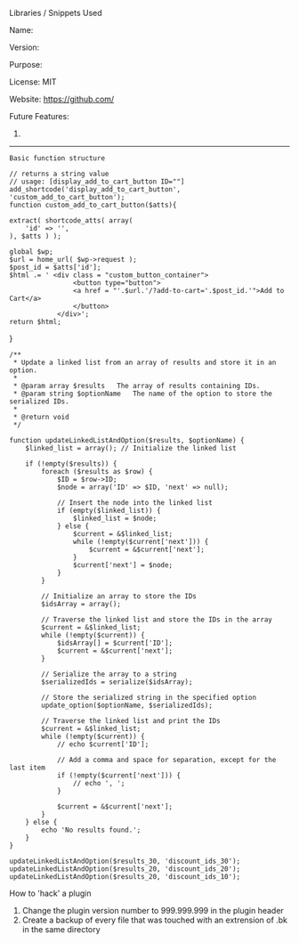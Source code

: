 
  Libraries / Snippets Used

  Name: 

  Version: 

  Purpose: 

  License: MIT

  Website: https://github.com/
  




  Future Features:
  
  1. 




-----------------------

	Basic function structure

	// returns a string value
	// usage: [display_add_to_cart_button ID=""]
	add_shortcode('display_add_to_cart_button', 'custom_add_to_cart_button');
	function custom_add_to_cart_button($atts){
	
	extract( shortcode_atts( array(
        'id' => '',
    ), $atts ) );
	
	global $wp;
	$url = home_url( $wp->request );
	$post_id = $atts['id'];
	$html .= ' <div class = "custom_button_container">
					<button type="button">
					<a href = "'.$url.'/?add-to-cart='.$post_id.'">Add to Cart</a>
					</button>
				</div>';
	return $html;
}


	/**
	 * Update a linked list from an array of results and store it in an option.
	 *
	 * @param array $results   The array of results containing IDs.
	 * @param string $optionName   The name of the option to store the serialized IDs.
	 *
	 * @return void
	 */
	
	function updateLinkedListAndOption($results, $optionName) {
	    $linked_list = array(); // Initialize the linked list
	
	    if (!empty($results)) {
	        foreach ($results as $row) {
	            $ID = $row->ID;
	            $node = array('ID' => $ID, 'next' => null);
	
	            // Insert the node into the linked list
	            if (empty($linked_list)) {
	                $linked_list = $node;
	            } else {
	                $current = &$linked_list;
	                while (!empty($current['next'])) {
	                    $current = &$current['next'];
	                }
	                $current['next'] = $node;
	            }
	        }
	
	        // Initialize an array to store the IDs
	        $idsArray = array();
	
	        // Traverse the linked list and store the IDs in the array
	        $current = &$linked_list;
	        while (!empty($current)) {
	            $idsArray[] = $current['ID'];
	            $current = &$current['next'];
	        }
	
	        // Serialize the array to a string
	        $serializedIds = serialize($idsArray);
	
	        // Store the serialized string in the specified option
	        update_option($optionName, $serializedIds);
	
	        // Traverse the linked list and print the IDs
	        $current = &$linked_list;
	        while (!empty($current)) {
	            // echo $current['ID'];
	
	            // Add a comma and space for separation, except for the last item
	            if (!empty($current['next'])) {
	                // echo ', ';
	            }
	
	            $current = &$current['next'];
	        }
	    } else {
	        echo 'No results found.';
	    }
	}
	
	updateLinkedListAndOption($results_30, 'discount_ids_30');
	updateLinkedListAndOption($results_20, 'discount_ids_20');
	updateLinkedListAndOption($results_20, 'discount_ids_10');



How to 'hack' a plugin

1. Change the plugin version number to 999.999.999 in the plugin header 
2. Create a backup of every file that was touched with an extrension of .bk in the same directory
